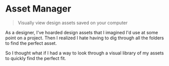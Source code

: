 # Asset Manager
> Visually view design assets saved on your computer

As a designer, I've hoarded design assets that I imagined I'd use at some point on a project. Then I realized I hate having to dig through all the folders to find the perfect asset.

So I thought what if I had a way to look through a visual library of my assets to quickly find the perfect fit.
